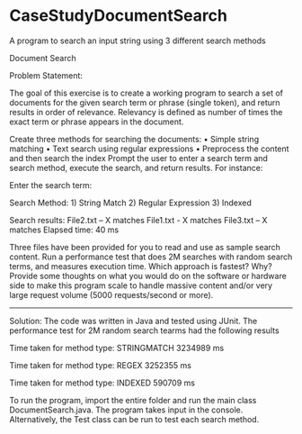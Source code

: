 # CaseStudyDocumentSearch
A program to search an input string using 3 different search methods

Document Search

Problem Statement:

The goal of this exercise is to create a working program to search a set of documents for the given search term or phrase (single token), and return results in order of relevance.
Relevancy is defined as number of times the exact term or phrase appears in the document. 

Create three methods for searching the documents: 
•	Simple string matching 
•	Text search using regular expressions 
•	Preprocess the content and then search the index
Prompt the user to enter a search term and search method, execute the search, and return results. For instance:

Enter the search term: <user enters search term> 
  
Search Method: 1) String Match 2) Regular Expression 3) Indexed 

Search results: 
  File2.txt – X matches 
  File1.txt - X matches 
  File3.txt – X matches 
  Elapsed time: 40 ms

Three files have been provided for you to read and use as sample search content.
Run a performance test that does 2M searches with random search terms, and measures execution time. Which approach is fastest? Why?
Provide some thoughts on what you would do on the software or hardware side to make this program scale to handle massive content and/or 
very large request volume (5000 requests/second or more). 

----------------------------------------------------------------------------------------------------------------------------------------
Solution:
The code was written in Java and tested using JUnit. The performance test for 2M random search tearms had the following results

Time taken for method type: STRINGMATCH 3234989 ms

Time taken for method type: REGEX 3252355 ms

Time taken for method type: INDEXED 590709 ms

To run the program, import the entire folder and run the main class DocumentSearch.java. The program takes input in the console.
Alternatively, the Test class can be run to test each search method.


